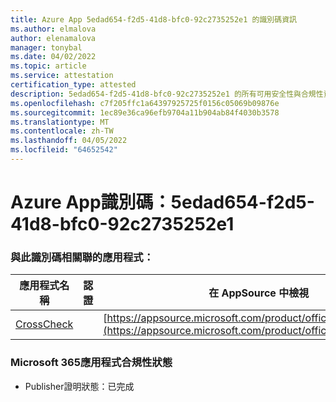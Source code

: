 ```yaml
---
title: Azure App 5edad654-f2d5-41d8-bfc0-92c2735252e1 的識別碼資訊
ms.author: elmalova
author: elenamalova
manager: tonybal
ms.date: 04/02/2022
ms.topic: article
ms.service: attestation
certification_type: attested
description: 5edad654-f2d5-41d8-bfc0-92c2735252e1 的所有可用安全性與合規性資訊。
ms.openlocfilehash: c7f205ffc1a64397925725f0156c05069b09876e
ms.sourcegitcommit: 1ec89e36ca96efb9704a11b904ab84f4030b3578
ms.translationtype: MT
ms.contentlocale: zh-TW
ms.lasthandoff: 04/05/2022
ms.locfileid: "64652542"
---
```

# <a name="azure-app-id-5edad654-f2d5-41d8-bfc0-92c2735252e1"></a>Azure App識別碼：5edad654-f2d5-41d8-bfc0-92c2735252e1


### <a name="apps-associated-with-this-id"></a>與此識別碼相關聯的應用程式：
| **應用程式名稱** | **認證** | **在 AppSource 中檢視** |
|--------------|---------------|-----------------------|
| [CrossCheck](../forward/WA200003198.md) |  | [https://appsource.microsoft.com/product/office/WA200003198](https://appsource.microsoft.com/product/office/WA200003198) |

### <a name="microsoft-365-app-compliance-status"></a>Microsoft 365應用程式合規性狀態
- Publisher證明狀態：已完成
